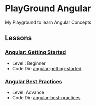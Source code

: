 # PlayGround Angular

My Playground to learn Angular Concepts

## Lessons

### [Angular: Getting Started](https://app.pluralsight.com/library/courses/angular-2-getting-started-update)

- Level : Beginner
- Code Dir: [angular-getting-started](./angular-getting-started/)

### [Angular Best Practices](https://app.pluralsight.com/library/courses/best-practices-angular)

- Level: Advance
- Code Dir: [angular-best-practices](./angular-best-practices/)

